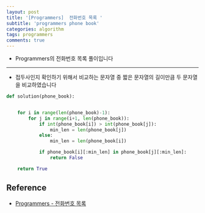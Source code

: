 ```yaml
---
layout: post
title: '[Programmers]  전화번호 목록 '
subtitle: 'programmers phone book'
categories: algorithm
tags: programmers
comments: true
---
```


- Programmers의 전화번호 목록 풀이입니다

---

- 접두사인지 확인하기 위해서 비교하는 문자열 중 짧은 문자열의 길이만큼 두 문자열을 비교하였습니다

```python
def solution(phone_book):


    for i in range(len(phone_book)-1):
        for j in range(i+1, len(phone_book)):
            if int(phone_book[i]) > int(phone_book[j]):
                min_len = len(phone_book[j])
            else:
                min_len = len(phone_book[i])

            if phone_book[i][:min_len] in phone_book[j][:min_len]:
                return False

    return True
```

## Reference

- [Programmers - 전화번호 목록](https://programmers.co.kr/learn/courses/30/lessons/42577)

